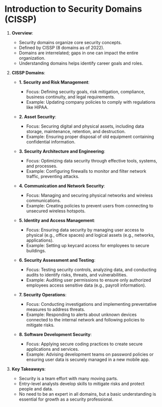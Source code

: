 # Introduction to Security Domains (CISSP)

1. **Overview**:
   - Security domains organize core security concepts.
   - Defined by CISSP (8 domains as of 2022).
   - Domains are interrelated; gaps in one can impact the entire organization.
   - Understanding domains helps identify career goals and roles.

2. **CISSP Domains**:
   - **1. Security and Risk Management**:
     - Focus: Defining security goals, risk mitigation, compliance, business continuity, and legal requirements.
     - Example: Updating company policies to comply with regulations like HIPAA.

   - **2. Asset Security**:
     - Focus: Securing digital and physical assets, including data storage, maintenance, retention, and destruction.
     - Example: Ensuring proper disposal of old equipment containing confidential information.

   - **3. Security Architecture and Engineering**:
     - Focus: Optimizing data security through effective tools, systems, and processes.
     - Example: Configuring firewalls to monitor and filter network traffic, preventing attacks.

   - **4. Communication and Network Security**:
     - Focus: Managing and securing physical networks and wireless communications.
     - Example: Creating policies to prevent users from connecting to unsecured wireless hotspots.

   - **5. Identity and Access Management**:
     - Focus: Ensuring data security by managing user access to physical (e.g., office spaces) and logical assets (e.g., networks, applications).
     - Example: Setting up keycard access for employees to secure buildings.

   - **6. Security Assessment and Testing**:
     - Focus: Testing security controls, analyzing data, and conducting audits to identify risks, threats, and vulnerabilities.
     - Example: Auditing user permissions to ensure only authorized employees access sensitive data (e.g., payroll information).

   - **7. Security Operations**:
     - Focus: Conducting investigations and implementing preventative measures to address threats.
     - Example: Responding to alerts about unknown devices connected to the internal network and following policies to mitigate risks.

   - **8. Software Development Security**:
     - Focus: Applying secure coding practices to create secure applications and services.
     - Example: Advising development teams on password policies or ensuring user data is securely managed in a new mobile app.

3. **Key Takeaways**:
   - Security is a team effort with many moving parts.
   - Entry-level analysts develop skills to mitigate risks and protect people and data.
   - No need to be an expert in all domains, but a basic understanding is essential for growth as a security professional.
